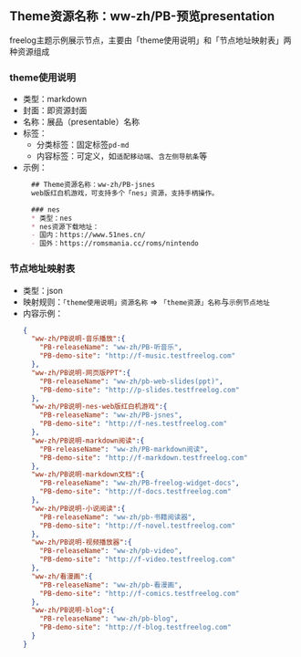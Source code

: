 ## Theme资源名称：ww-zh/PB-预览presentation

freelog主题示例展示节点，主要由「theme使用说明」和「节点地址映射表」两种资源组成

### theme使用说明
* 类型：markdown
* 封面：即资源封面
* 名称：展品（presentable）名称
* 标签：
  * 分类标签：固定标签`pd-md`
  * 内容标签：可定义，如`适配移动端`、`含左侧导航条`等
* 示例：
  ```markdown
    ## Theme资源名称：ww-zh/PB-jsnes
    web版红白机游戏，可支持多个「nes」资源，支持手柄操作。

    ### nes
    * 类型：nes
    * nes资源下载地址：
    - 国内：https://www.51nes.cn/
    - 国外：https://romsmania.cc/roms/nintendo

  ```
  
### 节点地址映射表
* 类型：json
* 映射规则：`「theme使用说明」资源名称` => `「theme资源」名称`与`示例节点地址`
* 内容示例：
  ```json
  {
    "ww-zh/PB说明-音乐播放":{
      "PB-releaseName": "ww-zh/PB-听音乐", 
      "PB-demo-site": "http://f-music.testfreelog.com"
    },
    "ww-zh/PB说明-网页版PPT":{
      "PB-releaseName": "ww-zh/pb-web-slides(ppt)", 
      "PB-demo-site": "http://p-slides.testfreelog.com"
    },
    "ww-zh/PB说明-nes-web版红白机游戏":{
      "PB-releaseName": "ww-zh/PB-jsnes", 
      "PB-demo-site": "http://f-nes.testfreelog.com"
    },
    "ww-zh/PB说明-markdown阅读":{
      "PB-releaseName": "ww-zh/PB-markdown阅读", 
      "PB-demo-site": "http://f-markdown.testfreelog.com"
    },
    "ww-zh/PB说明-markdown文档":{
      "PB-releaseName": "ww-zh/PB-freelog-widget-docs", 
      "PB-demo-site": "http://f-docs.testfreelog.com"
    },
    "ww-zh/PB说明-小说阅读":{
      "PB-releaseName": "ww-zh/pb-书籍阅读器", 
      "PB-demo-site": "http://f-novel.testfreelog.com"
    },
    "ww-zh/PB说明-视频播放器":{
      "PB-releaseName": "ww-zh/pb-video", 
      "PB-demo-site": "http://f-video.testfreelog.com"
    },
    "ww-zh/看漫画":{
      "PB-releaseName": "ww-zh/pb-看漫画", 
      "PB-demo-site": "http://f-comics.testfreelog.com"
    },
    "ww-zh/PB说明-blog":{
      "PB-releaseName": "ww-zh/pb-blog", 
      "PB-demo-site": "http://f-blog.testfreelog.com"
    }
  }
  ```

